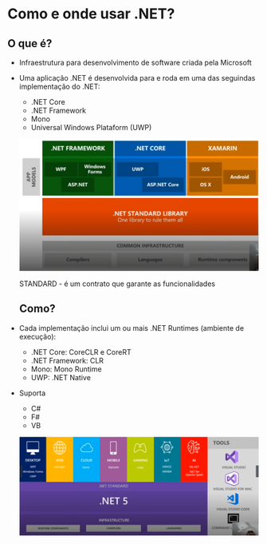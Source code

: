 # Como e onde usar .NET?

## O que é?

- Infraestrutura para desenvolvimento de software criada pela Microsoft
- Uma aplicação .NET é desenvolvida para e roda em uma das seguindas implementação do .NET:
    - .NET Core
    - .NET Framework
    - Mono
    - Universal Windows Plataform (UWP)
    
    ![Untitled](Como%20e%20ond%20e1f48/Untitled.png)
    
    STANDARD - é um contrato que garante as funcionalidades
    
    ## Como?
    
- Cada implementação inclui um ou mais .NET Runtimes (ambiente de execução):
    - .NET Core: CoreCLR e CoreRT
    - .NET Framework: CLR
    - Mono: Mono Runtime
    - UWP: .NET Native
- Suporta
    - C#
    - F#
    - VB
    
    ![Untitled](Como%20e%20ond%20e1f48/Untitled%201.png)